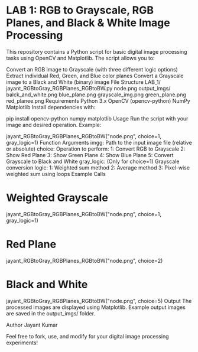 # LAB 1: RGB to Grayscale, RGB Planes, and Black & White Image Processing
This repository contains a Python script for basic digital image processing tasks using OpenCV and Matplotlib. The script allows you to:

Convert an RGB image to Grayscale (with three different logic options)
Extract individual Red, Green, and Blue color planes
Convert a Grayscale image to a Black and White (binary) image
File Structure
LAB_1/
    jayant_RGBtoGray_RGBPlanes_RGBtoBW.py
    node.png
    output_imgs/
        balck_and_white.png
        blue_plane.png
        grayscale_img.png
        green_plane.png
        red_planee.png
Requirements
Python 3.x
OpenCV (opencv-python)
NumPy
Matplotlib
Install dependencies with:

pip install opencv-python numpy matplotlib
Usage
Run the script with your image and desired operation. Example:

jayant_RGBtoGray_RGBPlanes_RGBtoBW("node.png", choice=1, gray_logic=1)
Function Arguments
imgg: Path to the input image file (relative or absolute)
choice: Operation to perform:
1: Convert RGB to Grayscale
2: Show Red Plane
3: Show Green Plane
4: Show Blue Plane
5: Convert Grayscale to Black and White
gray_logic: (Only for choice=1) Grayscale conversion logic:
1: Weighted sum method
2: Average method
3: Pixel-wise weighted sum using loops
Example Calls
# Weighted Grayscale
jayant_RGBtoGray_RGBPlanes_RGBtoBW("node.png", choice=1, gray_logic=1)

# Red Plane
jayant_RGBtoGray_RGBPlanes_RGBtoBW("node.png", choice=2)

# Black and White
jayant_RGBtoGray_RGBPlanes_RGBtoBW("node.png", choice=5)
Output
The processed images are displayed using Matplotlib. Example output images are saved in the output_imgs/ folder.

Author
Jayant Kumar

Feel free to fork, use, and modify for your digital image processing experiments!